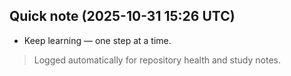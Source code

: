 ## Quick note (2025-10-31 15:26 UTC)

- Keep learning — one step at a time.

> Logged automatically for repository health and study notes.
